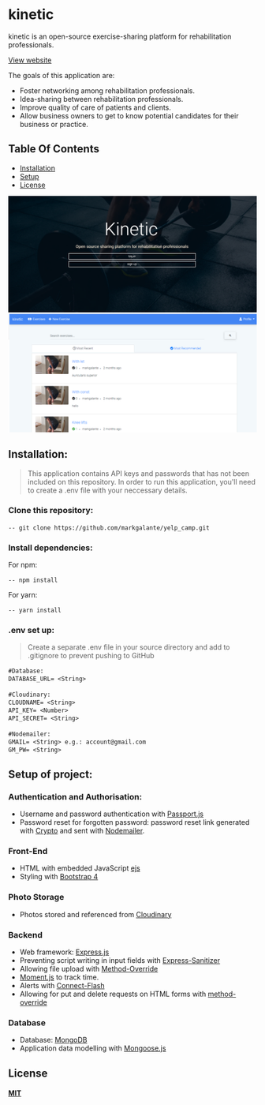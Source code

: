 # kinetic

kinetic is an open-source exercise-sharing platform for rehabilitation professionals.

[View website](https://kinetic-rehab-app.herokuapp.com/)

The goals of this application are: 
<ul>
    <li>Foster networking among rehabilitation professionals.</li>
    <li>Idea-sharing between rehabilitation professionals.</li>
    <li>Improve quality of care of patients and clients.</li>
    <li>Allow business owners to get to know potential candidates for their business or practice.</li>
</ul>

## Table Of Contents
- [Installation](#installation)
- [Setup](#setup-of-project)
- [License](#license)

![screenshot1](/screenshot1.png)
![screenshot2](/screenshot2.png)

## Installation: 
> This application contains API keys and passwords that has not been included on this repository. In order to run this application, you'll need to create a .env file with your neccessary details. 

### Clone this repository: 
```
-- git clone https://github.com/markgalante/yelp_camp.git
```

### Install dependencies:
For npm: 
```
-- npm install
``` 

For yarn: 
```
-- yarn install
``` 

### .env set up:
> Create a separate .env file in your source directory and add to .gitignore to prevent pushing to GitHub 
```
#Database: 
DATABASE_URL= <String>

#Cloudinary:  
CLOUDNAME= <String>
API_KEY= <Number>
API_SECRET= <String>

#Nodemailer: 
GMAIL= <String> e.g.: account@gmail.com
GM_PW= <String>
```

## Setup of project: 

### Authentication and Authorisation: 
* Username and password authentication with [Passport.js](http://www.passportjs.org/)
* Password reset for forgotten password: password reset link generated with [Crypto](https://nodejs.org/api/crypto.html) and sent with [Nodemailer](https://nodemailer.com/about/). 

### Front-End 
* HTML with embedded JavaScript [ejs](https://ejs.co/)
* Styling with [Bootstrap 4](https://getbootstrap.com/)

### Photo Storage 
* Photos stored and referenced from [Cloudinary](https://cloudinary.com/)

### Backend 
* Web framework: [Express.js](https://expressjs.com/)
* Preventing script writing in input fields with [Express-Sanitizer](https://www.npmjs.com/package/express-sanitizer)
* Allowing file upload with [Method-Override](https://www.npmjs.com/package/method-override)
* [Moment.js](https://momentjs.com/docs/) to track time. 
* Alerts with [Connect-Flash](https://www.npmjs.com/package/connect-flash)
* Allowing for put and delete requests on HTML forms with [method-override](https://github.com/expressjs/method-override#method-override)

### Database
* Database: [MongoDB](https://www.mongodb.com/)
* Application data modelling with [Mongoose.js](https://mongoosejs.com/)

## License
#### [MIT](./LICENSE)